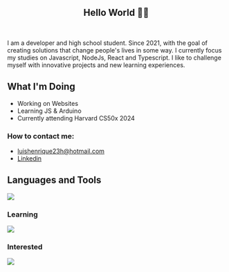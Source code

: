 <h2 align="center">Hello World 👨‍💻</h2>
</br>

  I am a developer and high school student. Since 2021, with the goal of creating solutions that change people's lives in some way. I currently focus my studies on Javascript, NodeJs, React and Typescript.
I like to challenge myself with innovative projects and new learning experiences.

## What I'm Doing

- Working on Websites
- Learning JS & Arduino
- Currently attending Harvard CS50x 2024
<h3>How to contact me: </h3>

-  luishenrique23h@hotmail.com
-  <a href="https://www.linkedin.com/in/luismede/">Linkedin</a>

## Languages and Tools

<a href="https://github.com/luismede"><img src="https://skillicons.dev/icons?i=git,docker,html,css,js,tailwind,react,nodejs,firebase,python,vscode,figma"></a>

### Learning
<p align="left"> <a href="https://github.com/luismede"><img src="https://skillicons.dev/icons?i=ts,arduino,cpp"></a>

### Interested
<p align="left"> <a href="https://github.com/luismede"><img src="https://skillicons.dev/icons?i=golang,aws"></a></p>


